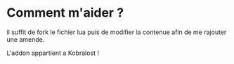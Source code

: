 # Comment m'aider ?

il suffit de fork le fichier lua puis de modifier la contenue afin de me rajouter une amende.

L'addon appartient a Kobralost !
